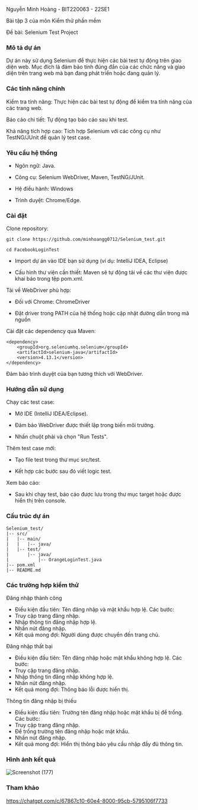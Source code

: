 Nguyễn Minh Hoàng - BIT220063 - 22SE1

Bài tập 3 của môn Kiểm thử phần mềm

Đề bài: Selenium Test Project

### Mô tả dự án

Dự án này sử dụng Selenium để thực hiện các bài test tự động trên giao diện web. Mục đích là đảm bảo tính đúng đắn của các chức năng và giao diện trên trang web mà bạn đang phát triển hoặc đang quản lý.

### Các tính năng chính

Kiểm tra tính năng: Thực hiện các bài test tự động để kiểm tra tính năng của các trang web.

Báo cáo chi tiết: Tự động tạo báo cáo sau khi test.

Khả năng tích hợp cao: Tích hợp Selenium với các công cụ như TestNG/JUnit để quản lý test case.

### Yêu cầu hệ thống

- Ngôn ngữ: Java.

- Công cụ: Selenium WebDriver, Maven, TestNG/JUnit.

- Hệ điều hành: Windows

- Trình duyệt: Chrome/Edge.

### Cài đặt

Clone repository:

    git clone https://github.com/minhoangg0712/Selenium_test.git

    cd FacebookLoginTest

- Import dự án vào IDE bạn sử dụng (ví dụ: IntelliJ IDEA, Eclipse)

- Cấu hình thư viện cần thiết: Maven sẽ tự động tải về các thư viện được khai báo trong tệp pom.xml.

Tải về WebDriver phù hợp:

- Đối với Chrome: ChromeDriver

- Đặt driver trong PATH của hệ thống hoặc cập nhật đường dẫn trong mã nguồn

Cài đặt các dependency qua Maven:

    <dependency>
        <groupId>org.seleniumhq.selenium</groupId>
        <artifactId>selenium-java</artifactId>
        <version>4.13.1</version>
    </dependency>

Đảm bảo trình duyệt của bạn tương thích với WebDriver.

### Hướng dẫn sử dụng

Chạy các test case:

- Mở IDE (IntelliJ IDEA/Eclipse).

- Đảm bảo WebDriver được thiết lập trong biến môi trường.

- Nhấn chuột phải và chọn "Run Tests".

Thêm test case mới:

- Tạo file test trong thư mục src/test.

- Kết hợp các bước sau đó viết logic test.

Xem báo cáo:

- Sau khi chạy test, báo cáo được lưu trong thư mục target hoặc được hiển thị trên console.

### Cấu trúc dự án

    Selenium_test/
    |-- src/
    |   |-- main/
    |   |   |-- java/
    |   |-- test/
    |       |-- java/
    |           |-- OrangeLoginTest.java
    |-- pom.xml
    |-- README.md


### Các trường hợp kiểm thử

Đăng nhập thành công

- Điều kiện đầu tiên: Tên đăng nhập và mật khẩu hợp lệ. Các bước:
- Truy cập trang đăng nhập.
- Nhập thông tin đăng nhập hợp lệ.
- Nhấn nút đăng nhập.
- Kết quả mong đợi: Người dùng được chuyển đến trang chủ.

Đăng nhập thất bại
- Điều kiện đầu tiên: Tên đăng nhập hoặc mật khẩu không hợp lệ. Các bước:
- Truy cập trang đăng nhập.
- Nhập thông tin đăng nhập không hợp lệ.
- Nhấn nút đăng nhập.
- Kết quả mong đợi: Thông báo lỗi được hiển thị.

Thông tin đăng nhập bị thiếu
- Điều kiện đầu tiên: Trường tên đăng nhập hoặc mật khẩu bị để trống. Các bước:
- Truy cập trang đăng nhập.
- Để trống trường tên đăng nhập hoặc mật khẩu.
- Nhấn nút đăng nhập.
- Kết quả mong đợi: Hiển thị thông báo yêu cầu nhập đầy đủ thông tin.

### Hình ảnh kết quả
![Screenshot (177)](https://github.com/user-attachments/assets/056857ae-2cfe-4dc2-8486-983a6da17c8d)

### Tham khảo
https://chatgpt.com/c/67867c10-60e4-8000-95cb-5795106f7733
